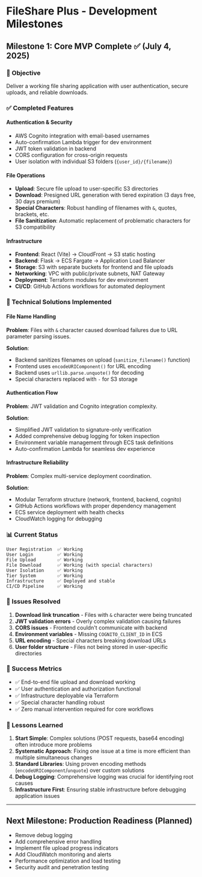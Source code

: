 # FileShare Plus - Development Milestones

## Milestone 1: Core MVP Complete ✅ (July 4, 2025)

### 🎯 Objective
Deliver a working file sharing application with user authentication, secure uploads, and reliable downloads.

### ✅ Completed Features

#### Authentication & Security
- AWS Cognito integration with email-based usernames
- Auto-confirmation Lambda trigger for dev environment  
- JWT token validation in backend
- CORS configuration for cross-origin requests
- User isolation with individual S3 folders (`{user_id}/{filename}`)

#### File Operations
- **Upload**: Secure file upload to user-specific S3 directories
- **Download**: Presigned URL generation with tiered expiration (3 days free, 30 days premium)
- **Special Characters**: Robust handling of filenames with `&`, quotes, brackets, etc.
- **File Sanitization**: Automatic replacement of problematic characters for S3 compatibility

#### Infrastructure
- **Frontend**: React (Vite) → CloudFront → S3 static hosting
- **Backend**: Flask → ECS Fargate → Application Load Balancer
- **Storage**: S3 with separate buckets for frontend and file uploads
- **Networking**: VPC with public/private subnets, NAT Gateway
- **Deployment**: Terraform modules for dev environment
- **CI/CD**: GitHub Actions workflows for automated deployment

### 🔧 Technical Solutions Implemented

#### File Name Handling
**Problem**: Files with `&` character caused download failures due to URL parameter parsing issues.

**Solution**: 
- Backend sanitizes filenames on upload (`sanitize_filename()` function)
- Frontend uses `encodeURIComponent()` for URL encoding
- Backend uses `urllib.parse.unquote()` for decoding
- Special characters replaced with `-` for S3 storage

#### Authentication Flow
**Problem**: JWT validation and Cognito integration complexity.

**Solution**:
- Simplified JWT validation to signature-only verification
- Added comprehensive debug logging for token inspection
- Environment variable management through ECS task definitions
- Auto-confirmation Lambda for seamless dev experience

#### Infrastructure Reliability
**Problem**: Complex multi-service deployment coordination.

**Solution**:
- Modular Terraform structure (network, frontend, backend, cognito)
- GitHub Actions workflows with proper dependency management
- ECS service deployment with health checks
- CloudWatch logging for debugging

### 📊 Current Status
```
User Registration  ✅ Working
User Login         ✅ Working  
File Upload        ✅ Working
File Download      ✅ Working (with special characters)
User Isolation     ✅ Working
Tier System        ✅ Working
Infrastructure     ✅ Deployed and stable
CI/CD Pipeline     ✅ Working
```

### 🐛 Issues Resolved
1. **Download link truncation** - Files with `&` character were being truncated
2. **JWT validation errors** - Overly complex validation causing failures
3. **CORS issues** - Frontend couldn't communicate with backend
4. **Environment variables** - Missing `COGNITO_CLIENT_ID` in ECS
5. **URL encoding** - Special characters breaking download URLs
6. **User folder structure** - Files not being stored in user-specific directories

### 🎯 Success Metrics
- ✅ End-to-end file upload and download working
- ✅ User authentication and authorization functional
- ✅ Infrastructure deployable via Terraform
- ✅ Special character handling robust
- ✅ Zero manual intervention required for core workflows

### 🚀 Lessons Learned
1. **Start Simple**: Complex solutions (POST requests, base64 encoding) often introduce more problems
2. **Systematic Approach**: Fixing one issue at a time is more efficient than multiple simultaneous changes
3. **Standard Libraries**: Using proven encoding methods (`encodeURIComponent`/`unquote`) over custom solutions
4. **Debug Logging**: Comprehensive logging was crucial for identifying root causes
5. **Infrastructure First**: Ensuring stable infrastructure before debugging application issues

---

## Next Milestone: Production Readiness (Planned)
- Remove debug logging
- Add comprehensive error handling
- Implement file upload progress indicators
- Add CloudWatch monitoring and alerts
- Performance optimization and load testing
- Security audit and penetration testing
